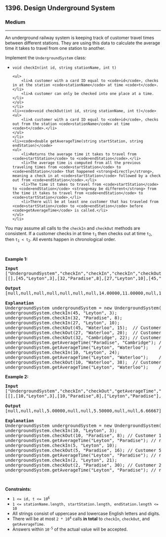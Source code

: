 <h2>1396. Design Underground System</h2><h3>Medium</h3><hr><div><p>An underground railway system is keeping track of customer travel times between different stations. They are using this data to calculate the average time it takes to travel from one station to another.</p>

<p>Implement the <code>UndergroundSystem</code> class:</p>

<ul>
	<li><code>void checkIn(int id, string stationName, int t)</code>

	<ul>
		<li>A customer with a card ID equal to <code>id</code>, checks in at the station <code>stationName</code> at time <code>t</code>.</li>
		<li>A customer can only be checked into one place at a time.</li>
	</ul>
	</li>
	<li><code>void checkOut(int id, string stationName, int t)</code>
	<ul>
		<li>A customer with a card ID equal to <code>id</code>, checks out from the station <code>stationName</code> at time <code>t</code>.</li>
	</ul>
	</li>
	<li><code>double getAverageTime(string startStation, string endStation)</code>
	<ul>
		<li>Returns the average time it takes to travel from <code>startStation</code> to <code>endStation</code>.</li>
		<li>The average time is computed from all the previous traveling times from <code>startStation</code> to <code>endStation</code> that happened <strong>directly</strong>, meaning a check in at <code>startStation</code> followed by a check out from <code>endStation</code>.</li>
		<li>The time it takes to travel from <code>startStation</code> to <code>endStation</code> <strong>may be different</strong> from the time it takes to travel from <code>endStation</code> to <code>startStation</code>.</li>
		<li>There will be at least one customer that has traveled from <code>startStation</code> to <code>endStation</code> before <code>getAverageTime</code> is called.</li>
	</ul>
	</li>
</ul>

<p>You may assume all calls to the <code>checkIn</code> and <code>checkOut</code> methods are consistent. If a customer checks in at time <code>t<sub>1</sub></code> then checks out at time <code>t<sub>2</sub></code>, then <code>t<sub>1</sub> &lt; t<sub>2</sub></code>. All events happen in chronological order.</p>

<p>&nbsp;</p>
<p><strong>Example 1:</strong></p>

<pre><strong>Input</strong>
["UndergroundSystem","checkIn","checkIn","checkIn","checkOut","checkOut","checkOut","getAverageTime","getAverageTime","checkIn","getAverageTime","checkOut","getAverageTime"]
[[],[45,"Leyton",3],[32,"Paradise",8],[27,"Leyton",10],[45,"Waterloo",15],[27,"Waterloo",20],[32,"Cambridge",22],["Paradise","Cambridge"],["Leyton","Waterloo"],[10,"Leyton",24],["Leyton","Waterloo"],[10,"Waterloo",38],["Leyton","Waterloo"]]

<strong>Output</strong>
[null,null,null,null,null,null,null,14.00000,11.00000,null,11.00000,null,12.00000]

<strong>Explanation</strong>
UndergroundSystem undergroundSystem = new UndergroundSystem();
undergroundSystem.checkIn(45, "Leyton", 3);
undergroundSystem.checkIn(32, "Paradise", 8);
undergroundSystem.checkIn(27, "Leyton", 10);
undergroundSystem.checkOut(45, "Waterloo", 15);  // Customer 45 "Leyton" -&gt; "Waterloo" in 15-3 = 12
undergroundSystem.checkOut(27, "Waterloo", 20);  // Customer 27 "Leyton" -&gt; "Waterloo" in 20-10 = 10
undergroundSystem.checkOut(32, "Cambridge", 22); // Customer 32 "Paradise" -&gt; "Cambridge" in 22-8 = 14
undergroundSystem.getAverageTime("Paradise", "Cambridge"); // return 14.00000. One trip "Paradise" -&gt; "Cambridge", (14) / 1 = 14
undergroundSystem.getAverageTime("Leyton", "Waterloo");    // return 11.00000. Two trips "Leyton" -&gt; "Waterloo", (10 + 12) / 2 = 11
undergroundSystem.checkIn(10, "Leyton", 24);
undergroundSystem.getAverageTime("Leyton", "Waterloo");    // return 11.00000
undergroundSystem.checkOut(10, "Waterloo", 38);  // Customer 10 "Leyton" -&gt; "Waterloo" in 38-24 = 14
undergroundSystem.getAverageTime("Leyton", "Waterloo");    // return 12.00000. Three trips "Leyton" -&gt; "Waterloo", (10 + 12 + 14) / 3 = 12
</pre>

<p><strong>Example 2:</strong></p>

<pre><strong>Input</strong>
["UndergroundSystem","checkIn","checkOut","getAverageTime","checkIn","checkOut","getAverageTime","checkIn","checkOut","getAverageTime"]
[[],[10,"Leyton",3],[10,"Paradise",8],["Leyton","Paradise"],[5,"Leyton",10],[5,"Paradise",16],["Leyton","Paradise"],[2,"Leyton",21],[2,"Paradise",30],["Leyton","Paradise"]]

<strong>Output</strong>
[null,null,null,5.00000,null,null,5.50000,null,null,6.66667]

<strong>Explanation</strong>
UndergroundSystem undergroundSystem = new UndergroundSystem();
undergroundSystem.checkIn(10, "Leyton", 3);
undergroundSystem.checkOut(10, "Paradise", 8); // Customer 10 "Leyton" -&gt; "Paradise" in 8-3 = 5
undergroundSystem.getAverageTime("Leyton", "Paradise"); // return 5.00000, (5) / 1 = 5
undergroundSystem.checkIn(5, "Leyton", 10);
undergroundSystem.checkOut(5, "Paradise", 16); // Customer 5 "Leyton" -&gt; "Paradise" in 16-10 = 6
undergroundSystem.getAverageTime("Leyton", "Paradise"); // return 5.50000, (5 + 6) / 2 = 5.5
undergroundSystem.checkIn(2, "Leyton", 21);
undergroundSystem.checkOut(2, "Paradise", 30); // Customer 2 "Leyton" -&gt; "Paradise" in 30-21 = 9
undergroundSystem.getAverageTime("Leyton", "Paradise"); // return 6.66667, (5 + 6 + 9) / 3 = 6.66667
</pre>

<p>&nbsp;</p>
<p><strong>Constraints:</strong></p>

<ul>
	<li><code>1 &lt;= id, t &lt;= 10<sup>6</sup></code></li>
	<li><code>1 &lt;= stationName.length, startStation.length, endStation.length &lt;= 10</code></li>
	<li>All strings consist of uppercase and lowercase English letters and digits.</li>
	<li>There will be at most <code>2 * 10<sup>4</sup></code> calls <strong>in total</strong> to <code>checkIn</code>, <code>checkOut</code>, and <code>getAverageTime</code>.</li>
	<li>Answers within <code>10<sup>-5</sup></code> of the actual value will be accepted.</li>
</ul>
</div>